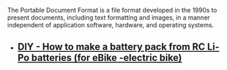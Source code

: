 The Portable Document Format is a file format developed in the 1990s to present documents, including text formatting and images, in a manner independent of application software, hardware, and operating systems.
- ## **[DIY - How to make a battery pack from RC Li-Po batteries (for eBike -electric bike)](DIY%20-%20How%20to%20build%20battery%20pack%20from%20RC%20Li-Po%20batterys%20for%20eBike%20-electric%20bike%20use.pdf)**
